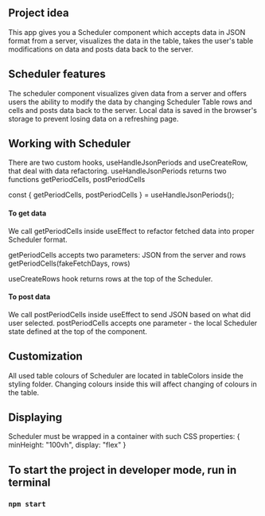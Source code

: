 ## Project idea

This app gives you a Scheduler component which accepts data in JSON format from a server, visualizes the data
in the table, takes the user's table modifications on data and posts data back to the server.

## Scheduler features

The scheduler component visualizes given data from a server and offers users the ability to modify the data by changing Scheduler Table
rows and cells and posts data back to the server.
Local data is saved in the browser's storage to prevent losing data on a refreshing page.

## Working with Scheduler

There are two custom hooks, useHandleJsonPeriods and useCreateRow, that deal with data refactoring.
useHandleJsonPeriods returns two functions getPeriodCells, postPeriodCells

const { getPeriodCells, postPeriodCells } = useHandleJsonPeriods();

#### To get data

We call getPeriodCells inside useEffect to refactor fetched data into proper Scheduler format.

getPeriodCells accepts two parameters: JSON from the server and rows
getPeriodCells(fakeFetchDays, rows)

useCreateRows hook returns rows at the top of the Scheduler.

#### To post data

We call postPeriodCells inside useEffect to send JSON based on what did user selected.
postPeriodCells accepts one parameter - the local Scheduler state defined at the top of the component.

## Customization

All used table colours of Scheduler are located in tableColors inside the styling folder.
Changing colours inside this will affect changing of colours in the table.

## Displaying

Scheduler must be wrapped in a container with such CSS properties:
{
minHeight: "100vh",
display: "flex"
}

## To start the project in developer mode, run in terminal

### `npm start`
